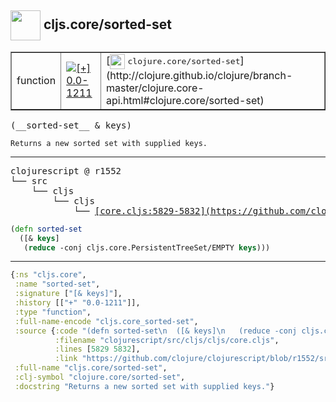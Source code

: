 ## <img width="48px" valign="middle" src="http://i.imgur.com/Hi20huC.png"> cljs.core/sorted-set

 <table border="1">
<tr>
<td>function</td>
<td><a href="https://github.com/cljsinfo/api-refs/tree/0.0-1211"><img valign="middle" alt="[+] 0.0-1211" src="https://img.shields.io/badge/+-0.0--1211-lightgrey.svg"></a> </td>
<td>
[<img height="24px" valign="middle" src="http://i.imgur.com/1GjPKvB.png"> <samp>clojure.core/sorted-set</samp>](http://clojure.github.io/clojure/branch-master/clojure.core-api.html#clojure.core/sorted-set)
</td>
</tr>
</table>

 <samp>
(__sorted-set__ & keys)<br>
</samp>

```
Returns a new sorted set with supplied keys.
```

---

 <pre>
clojurescript @ r1552
└── src
    └── cljs
        └── cljs
            └── <ins>[core.cljs:5829-5832](https://github.com/clojure/clojurescript/blob/r1552/src/cljs/cljs/core.cljs#L5829-L5832)</ins>
</pre>

```clj
(defn sorted-set
  ([& keys]
   (reduce -conj cljs.core.PersistentTreeSet/EMPTY keys)))
```


---

```clj
{:ns "cljs.core",
 :name "sorted-set",
 :signature ["[& keys]"],
 :history [["+" "0.0-1211"]],
 :type "function",
 :full-name-encode "cljs.core_sorted-set",
 :source {:code "(defn sorted-set\n  ([& keys]\n   (reduce -conj cljs.core.PersistentTreeSet/EMPTY keys)))",
          :filename "clojurescript/src/cljs/cljs/core.cljs",
          :lines [5829 5832],
          :link "https://github.com/clojure/clojurescript/blob/r1552/src/cljs/cljs/core.cljs#L5829-L5832"},
 :full-name "cljs.core/sorted-set",
 :clj-symbol "clojure.core/sorted-set",
 :docstring "Returns a new sorted set with supplied keys."}

```
